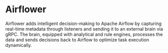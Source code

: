 # Airflower
Airflower adds intelligent decision-making to Apache Airflow by capturing real-time metadata through listeners and sending it to an external brain via gRPC. The brain, equipped with analytical and rule engines, processes the data and sends decisions back to Airflow to optimize task execution dynamically.
